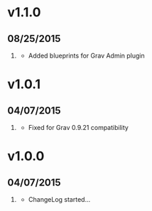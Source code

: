 # v1.1.0
## 08/25/2015

1. [](#improved)
    * Added blueprints for Grav Admin plugin

# v1.0.1
## 04/07/2015

1. [](#bugfix)
    * Fixed for Grav 0.9.21 compatibility

# v1.0.0
## 04/07/2015

1. [](#new)
    * ChangeLog started...
